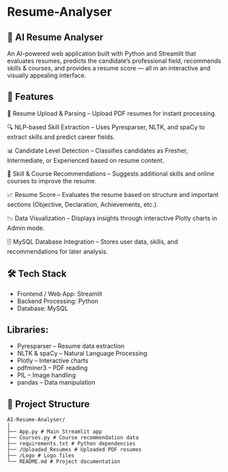 # Resume-Analyser

## 🧠 AI Resume Analyser

An AI-powered web application built with Python and Streamlit that evaluates resumes, predicts the candidate’s professional field, recommends skills & courses, and provides a resume score — all in an interactive and visually appealing interface.

## 🚀 Features

📄 Resume Upload & Parsing – Upload PDF resumes for instant processing.

🔍 NLP-based Skill Extraction – Uses Pyresparser, NLTK, and spaCy to extract skills and predict career fields.

📊 Candidate Level Detection – Classifies candidates as Fresher, Intermediate, or Experienced based on resume content.

🎯 Skill & Course Recommendations – Suggests additional skills and online courses to improve the resume.

📈 Resume Score – Evaluates the resume based on structure and important sections (Objective, Declaration, Achievements, etc.).

📉 Data Visualization – Displays insights through interactive Plotly charts in Admin mode.

🗄 MySQL Database Integration – Stores user data, skills, and recommendations for later analysis.

## 🛠 Tech Stack

- Frontend / Web App: Streamlit
- Backend Processing: Python
- Database: MySQL

## Libraries:

- Pyresparser – Resume data extraction
- NLTK & spaCy – Natural Language Processing
- Plotly – Interactive charts
- pdfminer3 – PDF reading
- PIL – Image handling
- pandas – Data manipulation

## 📂 Project Structure

```
AI-Resume-Analyser/
│
├── App.py # Main Streamlit app
├── Courses.py # Course recommendation data
├── requirements.txt # Python dependencies
├── /Uploaded_Resumes # Uploaded PDF resumes
├── /Logo # Logo files
└── README.md # Project documentation
```
